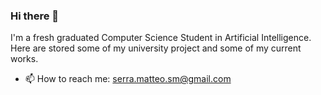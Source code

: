 ### Hi there 👋

I'm a fresh graduated Computer Science Student in Artificial Intelligence. Here are stored some of my university project and some of my current works. 

- 📫 How to reach me: serra.matteo.sm@gmail.com
<!--
**srrmtt/srrmtt** is a ✨ _special_ ✨ repository because its `README.md` (this file) appears on your GitHub profile.

Here are some ideas to get you started:

- 🔭 I’m currently working on ...
- 🌱 I’m currently learning ...
- 👯 I’m looking to collaborate on ...
- 🤔 I’m looking for help with ...
- 💬 Ask me about ...
- 📫 How to reach me: ...
- 😄 Pronouns: ...
- ⚡ Fun fact: ...
-->
